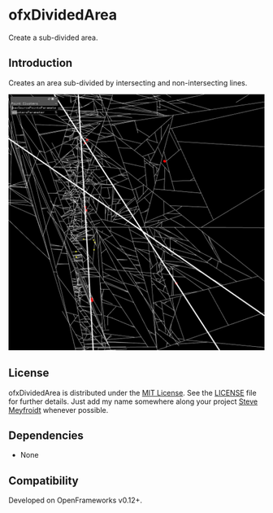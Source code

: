 ofxDividedArea
==============

Create a sub-divided area.

Introduction
------------
Creates an area sub-divided by intersecting and non-intersecting lines.

![Example screenshot](trombone.png)

License
-------
ofxDividedArea is distributed under the [MIT License](https://en.wikipedia.org/wiki/MIT_License). See the [LICENSE](LICENSE.md) file for further details. Just add my name somewhere along your project [Steve Meyfroidt](https://meyfroidt.com) whenever possible.

Dependencies
------------
- None

Compatibility
------------
Developed on OpenFrameworks v0.12+.
